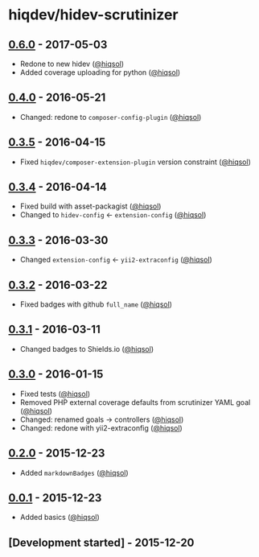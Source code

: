 # hiqdev/hidev-scrutinizer

## [0.6.0] - 2017-05-03

- Redone to new hidev ([@hiqsol])
- Added coverage uploading for python ([@hiqsol])

## [0.4.0] - 2016-05-21

- Changed: redone to `composer-config-plugin` ([@hiqsol])

## [0.3.5] - 2016-04-15

- Fixed `hiqdev/composer-extension-plugin` version constraint ([@hiqsol])

## [0.3.4] - 2016-04-14

- Fixed build with asset-packagist ([@hiqsol])
- Changed to `hidev-config` <- `extension-config` ([@hiqsol])

## [0.3.3] - 2016-03-30

- Changed `extension-config` <- `yii2-extraconfig` ([@hiqsol])

## [0.3.2] - 2016-03-22

- Fixed badges with github `full_name` ([@hiqsol])

## [0.3.1] - 2016-03-11

- Changed badges to Shields.io ([@hiqsol])

## [0.3.0] - 2016-01-15

- Fixed tests ([@hiqsol])
- Removed PHP external coverage defaults from scrutinizer YAML goal ([@hiqsol])
- Changed: renamed goals -> controllers ([@hiqsol])
- Changed: redone with yii2-extraconfig ([@hiqsol])

## [0.2.0] - 2015-12-23

- Added `markdownBadges` ([@hiqsol])

## [0.0.1] - 2015-12-23

- Added basics ([@hiqsol])

## [Development started] - 2015-12-20

[@hiqsol]: https://github.com/hiqsol
[sol@hiqdev.com]: https://github.com/hiqsol
[@SilverFire]: https://github.com/SilverFire
[d.naumenko.a@gmail.com]: https://github.com/SilverFire
[@tafid]: https://github.com/tafid
[andreyklochok@gmail.com]: https://github.com/tafid
[@BladeRoot]: https://github.com/BladeRoot
[bladeroot@gmail.com]: https://github.com/BladeRoot
[Under development]: https://github.com/hiqdev/hidev-scrutinizer/compare/0.4.0...HEAD
[0.4.0]: https://github.com/hiqdev/hidev-scrutinizer/compare/0.3.5...0.4.0
[0.3.5]: https://github.com/hiqdev/hidev-scrutinizer/compare/0.3.4...0.3.5
[0.3.4]: https://github.com/hiqdev/hidev-scrutinizer/compare/0.3.3...0.3.4
[0.3.3]: https://github.com/hiqdev/hidev-scrutinizer/compare/0.3.2...0.3.3
[0.3.2]: https://github.com/hiqdev/hidev-scrutinizer/compare/0.3.1...0.3.2
[0.3.1]: https://github.com/hiqdev/hidev-scrutinizer/compare/0.3.0...0.3.1
[0.3.0]: https://github.com/hiqdev/hidev-scrutinizer/compare/0.2.0...0.3.0
[0.2.0]: https://github.com/hiqdev/hidev-scrutinizer/compare/0.0.1...0.2.0
[0.0.1]: https://github.com/hiqdev/hidev-scrutinizer/releases/tag/0.0.1
[0.6.0]: https://github.com/hiqdev/hidev-scrutinizer/compare/0.4.0...0.6.0
